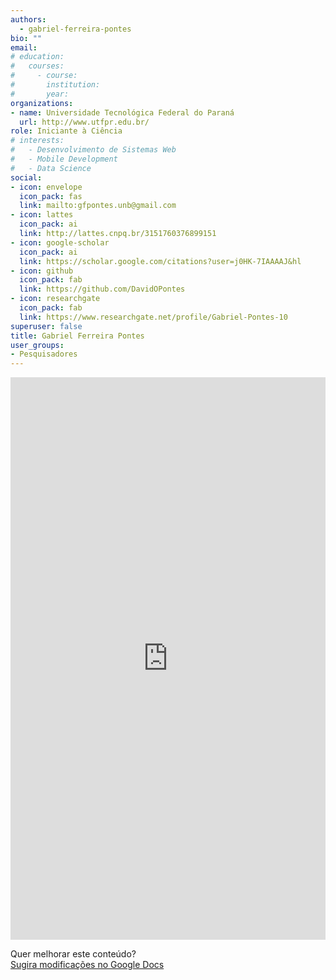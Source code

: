 ```yaml
---
authors:
  - gabriel-ferreira-pontes
bio: ""
email: 
# education:
#   courses:
#     - course: 
#       institution: 
#       year: 
organizations:
- name: Universidade Tecnológica Federal do Paraná
  url: http://www.utfpr.edu.br/
role: Iniciante à Ciência
# interests:
#   - Desenvolvimento de Sistemas Web
#   - Mobile Development
#   - Data Science
social:
- icon: envelope
  icon_pack: fas
  link: mailto:gfpontes.unb@gmail.com
- icon: lattes
  icon_pack: ai
  link: http://lattes.cnpq.br/3151760376899151
- icon: google-scholar
  icon_pack: ai
  link: https://scholar.google.com/citations?user=j0HK-7IAAAAJ&hl
- icon: github
  icon_pack: fab
  link: https://github.com/DavidOPontes
- icon: researchgate
  icon_pack: fab
  link: https://www.researchgate.net/profile/Gabriel-Pontes-10
superuser: false
title: Gabriel Ferreira Pontes
user_groups:
- Pesquisadores
---
```


<iframe frameborder="0" style="width: 100%; height: 900px" src="https://docs.google.com/document/d/e/2PACX-1vSB9pdUTpEkxBKriquajfZcHSO8hueXrhsfgrO6VSDcaQH80OlBVohGXm333UvuZJVZ01mR3LRP_GVV/pub?embedded=true"></iframe>

Quer melhorar este conteúdo?<br>
[<i class="fa fa-edit" aria-hidden="true"></i> Sugira modificações no Google Docs][edit]

[edit]: https://docs.google.com/document/d/15bcYk7_i1uSiEzg0fvsCWeU0yTNbe8hrdJMJKsQnmP4/edit?usp=sharing
